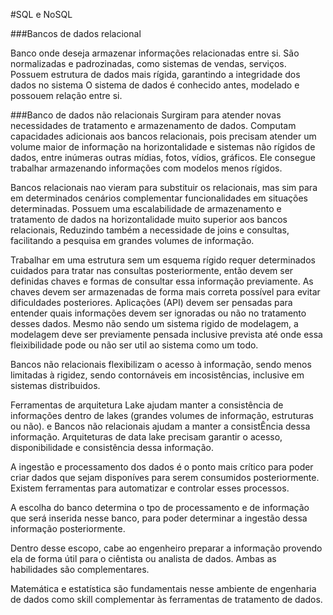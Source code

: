 #SQL e NoSQL

###Bancos de dados relacional

Banco onde deseja armazenar informações relacionadas entre si.
São normalizadas e padrozinadas, como sistemas de vendas, serviços.
Possuem estrutura de dados mais rígida, garantindo a integridade dos dados no sistema
O sistema de dados é conhecido antes, modelado e possouem relação entre si.


###Banco de dados não relacionais
Surgiram para atender novas necessidades de tratamento e armazenamento de dados.
Computam capacidades adicionais aos bancos relacionais, pois precisam atender um volume maior de informação na horizontalidade e sistemas não rígidos de dados, entre inúmeras outras mídias, fotos, vídios, gráficos.
Ele consegue trabalhar armazenando informações com modelos menos rígidos.

Bancos relacionais nao vieram para substituir os relacionais, mas sim para em determinados cenários complementar funcionalidades em situações determinadas.
Possuem uma escalabilidade de armazenamento e tratamento de dados na horizontalidade muito superior aos bancos relacionais, Reduzindo também a necessidade de joins e consultas, facilitando a pesquisa em grandes volumes de informação.

Trabalhar em uma estrutura sem um esquema rígido requer determinados cuidados para tratar nas consultas posteriormente, então devem ser definidas chaves e formas de consultar essa informação previamente. As chaves devem ser armazenadas de forma mais correta possível para evitar dificuldades posteriores.
Aplicações (API) devem ser pensadas para entender quais informações devem ser ignoradas ou não no tratamento desses dados.
Mesmo não sendo um sistema rigido de modelagem, a modelagem deve ser previamente pensada inclusive prevista até onde essa fleixibilidade pode ou não ser util ao sistema como um todo.

Bancos não relacionais flexibilizam o acesso à informação, sendo menos limitadas à rigidez, sendo contornáveis em incosistências, inclusive em sistemas distribuidos.

Ferramentas de arquitetura Lake ajudam manter a consistência de informações dentro de lakes (grandes volumes de informação, estruturas ou não). e Bancos não relacionais ajudam a manter a consistÊncia dessa informação. Arquiteturas de data lake precisam garantir o acesso, disponibilidade e consistência dessa informação.

A ingestão e processamento dos dados é o ponto mais crítico para poder criar dados que sejam disponíves para serem consumidos posteriormente. Existem ferramentas para automatizar e controlar esses processos.

A escolha do banco determina o tpo de processamento e de informação que será inserida nesse banco, para poder determinar a ingestão dessa informação posteriormente.

Dentro desse escopo, cabe ao engenheiro preparar a informação provendo ela de forma útil para o ciêntista ou analista de dados. Ambas as habilidades são complementares.

Matemática e estatística são fundamentais nesse ambiente de engenharia de dados como skill complementar às ferramentas de tratamento de dados.
